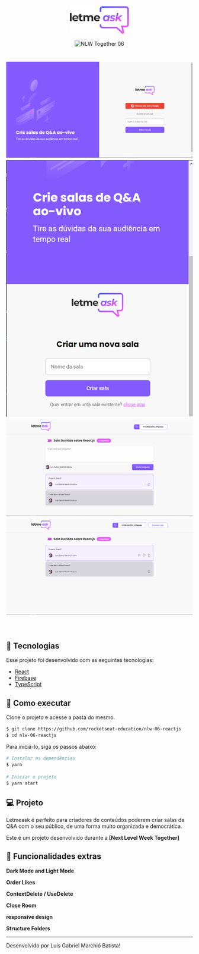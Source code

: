 <p align="center">
  <img alt="Letmeask" src=".github/logo.svg" width="160px">
</p>

<p align="center">
  <img src="https://img.shields.io/static/v1?label=NLW&message=06&color=8257E5&labelColor=000000" alt="NLW Together 06" />  
</p>

<h1 align="center">
    <img alt="Letmeask" src=".github/Login.png" />
    <img alt="Letmeask" src=".github/Mobile.png" />
    <img alt="Letmeask" src=".github/Sala.png" />
    <img alt="Letmeask" src=".github/Sala-admin.png" />
</h1>

<br>

## 🧪 Tecnologias

Esse projeto foi desenvolvido com as seguintes tecnologias:

- [React](https://reactjs.org)
- [Firebase](https://firebase.google.com/)
- [TypeScript](https://www.typescriptlang.org/)

## 🚀 Como executar

Clone o projeto e acesse a pasta do mesmo.

```bash
$ git clone https://github.com/rocketseat-education/nlw-06-reactjs
$ cd nlw-06-reactjs
```

Para iniciá-lo, siga os passos abaixo:
```bash
# Instalar as dependências
$ yarn

# Iniciar o projeto
$ yarn start
```

## 💻 Projeto

Letmeask é perfeito para criadores de conteúdos poderem criar salas de Q&A com o seu público, de uma forma muito organizada e democrática. 

Este é um projeto desenvolvido durante a **[Next Level Week Together]**

## 🧪 Funcionalidades extras

**Dark Mode and Light Mode**

**Order Likes**

**ContextDelete / UseDelete**

**Close Room**

**responsive design**

**Structure Folders**

---

Desenvolvido por Luís Gabriel Marchió Batista!